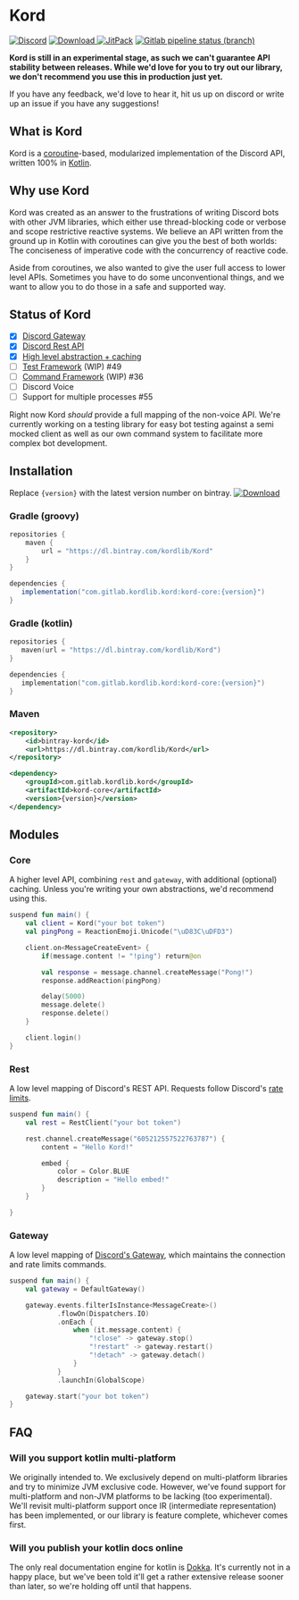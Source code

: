 # Kord

[![Discord](https://img.shields.io/discord/556525343595298817.svg?color=&label=Kord&logo=discord&style=for-the-badge)](https://discord.gg/6jcx5ev)
[![Download](https://img.shields.io/bintray/v/kordlib/Kord/Kord?color=&style=for-the-badge) ](https://bintray.com/kordlib/Kord/Kord/_latestVersion)
[![JitPack](https://img.shields.io/jitpack/v/gitlab/hopebaron/Kord.svg?color=&style=for-the-badge)](https://jitpack.io/#com.gitlab.kordlib/Kord)
[![Gitlab pipeline status (branch)](https://img.shields.io/gitlab/pipeline/HopeBaron/kord/master.svg?style=for-the-badge)]()

__Kord is still in an experimental stage, as such we can't guarantee API stability between releases.
While we'd love for you to try out our library, we don't recommend you use this in production just yet.__

If you have any feedback, we'd love to hear it, hit us up on discord or write up an issue if you have any suggestions!

## What is Kord

Kord is a [coroutine](https://kotlinlang.org/docs/reference/coroutines-overview.html)-based, modularized implementation of the Discord API, written 100% in [Kotlin](https://kotlinlang.org/).

## Why use Kord

Kord was created as an answer to the frustrations of writing Discord bots with other JVM libraries, which either use thread-blocking code or verbose and scope restrictive reactive systems.
We believe an API written from the ground up in Kotlin with coroutines can give you the best of both worlds: The conciseness of imperative code with the concurrency of reactive code.

Aside from coroutines, we also wanted to give the user full access to lower level APIs.
Sometimes you have to do some unconventional things, and we want to allow you to do those in a safe and supported way.

## Status of Kord

* [X] [Discord Gateway](https://gitlab.com/kordlib/kord/-/tree/master/gateway)
* [x] [Discord Rest API](https://gitlab.com/kordlib/kord/-/tree/master/rest)
* [X] [High level abstraction + caching](https://gitlab.com/kordlib/kord/-/tree/master/core)
* [ ] [Test Framework](https://gitlab.com/kordlib/kordx.test) (WIP) #49
* [ ] [Command Framework](https://gitlab.com/kordlib/kordx.commands) (WIP) #36
* [ ] Discord Voice
* [ ] Support for multiple processes #55

Right now Kord *should* provide a full mapping of the non-voice API.
We're currently working on a testing library for easy bot testing against a semi mocked client as well as our own command system to facilitate more complex bot development.

## Installation

Replace `{version}` with the latest version number on bintray. [![Download](https://img.shields.io/bintray/v/kordlib/Kord/Kord?color=&style=for-the-badge) ](https://bintray.com/kordlib/Kord/Kord/_latestVersion)

### Gradle (groovy)

```groovy
repositories {
    maven {
        url = "https://dl.bintray.com/kordlib/Kord"
    }
}
```

```groovy
dependencies {
   implementation("com.gitlab.kordlib.kord:kord-core:{version}")
}
```

### Gradle (kotlin)

```kotlin
repositories {
   maven(url = "https://dl.bintray.com/kordlib/Kord")
}
```

```kotlin
dependencies {
   implementation("com.gitlab.kordlib.kord:kord-core:{version}")
}
```

### Maven

```xml
<repository>
    <id>bintray-kord</id>
    <url>https://dl.bintray.com/kordlib/Kord</url>
</repository>
```

```xml
<dependency>
    <groupId>com.gitlab.kordlib.kord</groupId>
    <artifactId>kord-core</artifactId>
    <version>{version}</version>
</dependency>
```

## Modules

### Core

A higher level API, combining `rest` and `gateway`, with additional (optional) caching.
Unless you're writing your own abstractions, we'd recommend using this.

```kotlin
suspend fun main() {
    val client = Kord("your bot token")
    val pingPong = ReactionEmoji.Unicode("\uD83C\uDFD3")

    client.on<MessageCreateEvent> {
        if(message.content != "!ping") return@on

        val response = message.channel.createMessage("Pong!")
        response.addReaction(pingPong)

        delay(5000)
        message.delete()
        response.delete()
    }

    client.login()
}
```

### Rest

A low level mapping of Discord's REST API. Requests follow Discord's [rate limits](https://discordapp.com/developers/docs/topics/rate-limits).

```kotlin
suspend fun main() {
    val rest = RestClient("your bot token")

    rest.channel.createMessage("605212557522763787") {
        content = "Hello Kord!"

        embed {
            color = Color.BLUE
            description = "Hello embed!"
        }
    }

}
```

### Gateway

A low level mapping of [Discord's Gateway](https://discordapp.com/developers/docs/topics/gateway), which maintains the connection and rate limits commands.

```kotlin
suspend fun main() {
    val gateway = DefaultGateway()

    gateway.events.filterIsInstance<MessageCreate>()
            .flowOn(Dispatchers.IO)
            .onEach {
                when (it.message.content) {
                    "!close" -> gateway.stop()
                    "!restart" -> gateway.restart()
                    "!detach" -> gateway.detach()
                }
            }
            .launchIn(GlobalScope)

    gateway.start("your bot token")
}
```

## FAQ

### Will you support kotlin multi-platform

We originally intended to. We exclusively depend on multi-platform libraries and try to minimize JVM exclusive code.
However, we've found support for multi-platform and non-JVM platforms to be lacking (too experimental).
We'll revisit multi-platform support once IR (intermediate representation) has been implemented, or our library is feature complete, whichever comes first.

### Will you publish your kotlin docs online

The only real documentation engine for kotlin is [Dokka](https://github.com/Kotlin/dokka).
It's currently not in a happy place, but we've been told it'll get a rather extensive release sooner than later, so we're holding off until that happens.
